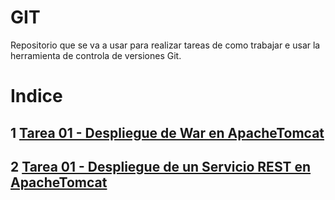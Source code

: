 # GIT   
Repositorio que se va a usar para realizar tareas de como trabajar e usar la herramienta de controla de versiones Git.

# Indice
## 1 [Tarea 01 - Despliegue de War en ApacheTomcat](Despliegue-War-Apache-Tomcat/Despliegue-War-Apache-Tomcat.md)

## 2 [Tarea 01 - Despliegue de un Servicio REST en ApacheTomcat](Despliegue-servicio-Rest-Tomcat/Despliegue-War-Apache-Tomcat.md)



